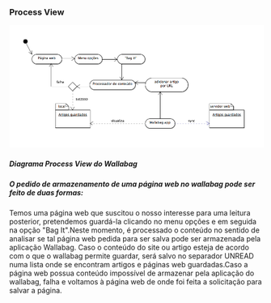 ### Process View

![Process View diagram](https://github.com/Joao-up201000385/android-app/blob/master/ESOF-docs/Diagramas/ProcessView.png)
##### Diagrama Process View  do Wallabag

##### O pedido de armazenamento de uma página web no wallabag pode ser feito de duas formas:

Temos uma página web que suscitou o nosso interesse para uma leitura posterior, pretendemos guardá-la clicando no menu opções e em seguida
 na opção "Bag It".Neste momento, é processado o conteúdo no sentido de analisar se tal página web pedida para ser salva pode ser armazenada
 pela aplicação Wallabag. Caso o conteúdo do site ou artigo esteja de acordo com o que o wallabag permite  guardar, será salvo no separador
 UNREAD numa lista onde se encontram artigos e páginas web guardadas.Caso a página web possua conteúdo impossível de armazenar pela
 aplicação do wallabag, falha e voltamos à página web de onde foi feita a solicitação para salvar a página.

